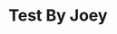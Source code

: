 <script src="https://unpkg.com/launchdarkly-js-client-sdk@2.18.1/dist/ldclient.min.js"></script>

<h1>Test By Joey</h1>

<div id="preview" style="display:none">
  <p>
    This is for feature toggle testing to check when toggle on and off.
  </p>
</div>

<script>
   var clientId = "6579632af1ad7f0fffccf92b";
   var flagName = "testfeatureflag";
   var user = { anonymous: true };
   var ldclient = window.LDClient.initialize(clientId, user);

   ldclient.on("ready", function() {
     document.getElementById("preview").style.display = ldclient.variation(flagName, false) ?
     "block":"none";
   });

   ldclient.on("change:" + flagName, function(newVal, prevVal) {
     document.getElementById("preview").style.display = newVal ? "block":"none";
   });
  
</script>
